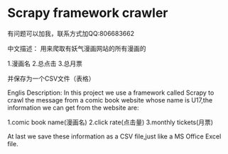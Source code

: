 # Scrapy framework crawler

有问题可以加我，联系方式加QQ:806683662

中文描述：
用来爬取有妖气漫画网站的所有漫画的

1.漫画名
2.总点击
3.总月票

并保存为一个CSV文件（表格）

Englis Description:
In this project we use a framework called Scrapy to crawl the message from a comic book website whose name is U17,the information we can get from the website are:

1.comic book name(漫画名)
2.click rate(点击量)
3.monthly tickets(月票)

At last we save these information as a CSV file,just like a MS Office Excel file.



